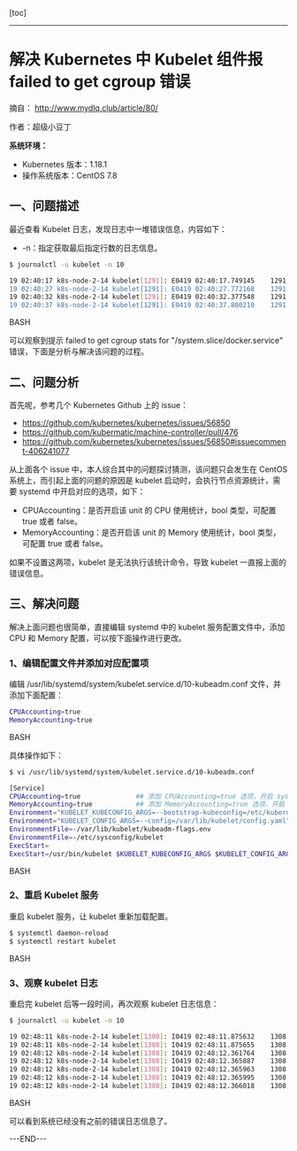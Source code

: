 [toc]

------

# 解决 Kubernetes 中 Kubelet 组件报 failed to get cgroup 错误

摘自： http://www.mydlq.club/article/80/

作者：超级小豆丁

**系统环境：**

- Kubernetes 版本：1.18.1
- 操作系统版本：CentOS 7.8

## 一、问题描述

最近查看 Kubelet 日志，发现日志中一堆错误信息，内容如下：

- -n：指定获取最后指定行数的日志信息。

```bash
$ journalctl -u kubelet -n 10

19 02:40:17 k8s-node-2-14 kubelet[1291]: E0419 02:40:17.749145    1291 summary_sys_containers.go:47] Failed to get system container stats for "/system.slice/docker.service": failed to get cgroup stats for "/system.slice/docker.service
19 02:40:27 k8s-node-2-14 kubelet[1291]: E0419 02:40:27.772168    1291 summary_sys_containers.go:47] Failed to get system container stats for "/system.slice/docker.service": failed to get cgroup stats for "/system.slice/docker.service
19 02:40:32 k8s-node-2-14 kubelet[1291]: E0419 02:40:32.377548    1291 summary_sys_containers.go:82] Failed to get system container stats for "/system.slice/docker.service": failed to get cgroup stats for "/system.slice/docker.service
19 02:40:37 k8s-node-2-14 kubelet[1291]: E0419 02:40:37.800210    1291 summary_sys_containers.go:47] Failed to get system container stats for "/system.slice/docker.service": failed to get cgroup stats for "/system.slice/docker.service
```



BASH

可以观察到提示 failed to get cgroup stats for "/system.slice/docker.service" 错误，下面是分析与解决该问题的过程。

## 二、问题分析

首先呢，参考几个 Kubernetes Github 上的 issue：

- https://github.com/kubernetes/kubernetes/issues/56850
- https://github.com/kubermatic/machine-controller/pull/476
- https://github.com/kubernetes/kubernetes/issues/56850#issuecomment-406241077

从上面各个 issue 中，本人综合其中的问题探讨猜测，该问题只会发生在 CentOS 系统上，而引起上面的问题的原因是 kubelet 启动时，会执行节点资源统计，需要 systemd 中开启对应的选项，如下：

- CPUAccounting：是否开启该 unit 的 CPU 使用统计，bool 类型，可配置 true 或者 false。
- MemoryAccounting：是否开启该 unit 的 Memory 使用统计，bool 类型，可配置 true 或者 false。

如果不设置这两项，kubelet 是无法执行该统计命令，导致 kubelet 一直报上面的错误信息。

## 三、解决问题

解决上面问题也很简单，直接编辑 systemd 中的 kubelet 服务配置文件中，添加 CPU 和 Memory 配置，可以按下面操作进行更改。

### 1、编辑配置文件并添加对应配置项

编辑 /usr/lib/systemd/system/kubelet.service.d/10-kubeadm.conf 文件，并添加下面配置：

```bash
CPUAccounting=true
MemoryAccounting=true
```



BASH

具体操作如下：

```bash
$ vi /usr/lib/systemd/system/kubelet.service.d/10-kubeadm.conf

[Service]
CPUAccounting=true              ## 添加 CPUAccounting=true 选项，开启 systemd CPU 统计功能
MemoryAccounting=true           ## 添加 MemoryAccounting=true 选项，开启 systemd Memory 统计功能
Environment="KUBELET_KUBECONFIG_ARGS=--bootstrap-kubeconfig=/etc/kubernetes/bootstrap-kubelet.conf --kubeconfig=/etc/kubernetes/kubelet.conf"
Environment="KUBELET_CONFIG_ARGS=--config=/var/lib/kubelet/config.yaml"
EnvironmentFile=-/var/lib/kubelet/kubeadm-flags.env
EnvironmentFile=-/etc/sysconfig/kubelet
ExecStart=
ExecStart=/usr/bin/kubelet $KUBELET_KUBECONFIG_ARGS $KUBELET_CONFIG_ARGS $KUBELET_KUBEADM_ARGS $KUBELET_EXTRA_ARGS
```



BASH

### 2、重启 Kubelet 服务

重启 kubelet 服务，让 kubelet 重新加载配置。

```bash
$ systemctl daemon-reload
$ systemctl restart kubelet
```



BASH

### 3、观察 kubelet 日志

重启完 kubelet 后等一段时间，再次观察 kubelet 日志信息：

```bash
$ journalctl -u kubelet -n 10

19 02:48:11 k8s-node-2-14 kubelet[1308]: I0419 02:48:11.875632    1308 clientconn.go:933] ClientConn switching balancer to "pick_first"
19 02:48:11 k8s-node-2-14 kubelet[1308]: I0419 02:48:11.875655    1308 clientconn.go:882] blockingPicker: the picked transport is not ready, loop back to repick
19 02:48:12 k8s-node-2-14 kubelet[1308]: I0419 02:48:12.361764    1308 topology_manager.go:219] [topologymanager] RemoveContainer - Container ID: a2a3780a36a823317821f27871dc2572f5236be1ae7244b91c29f4fd0dfd7c25
19 02:48:12 k8s-node-2-14 kubelet[1308]: I0419 02:48:12.365887    1308 kubelet_resources.go:45] allocatable: map[cpu:{{8 0} {<nil>} 8 DecimalSI} ephemeral-storage:{{45389555637 0} {<nil>} 45389555637 DecimalSI} hugepages-1Gi:{{0 0} {<
19 02:48:12 k8s-node-2-14 kubelet[1308]: I0419 02:48:12.365963    1308 kubelet_resources.go:45] allocatable: map[cpu:{{8 0} {<nil>} 8 DecimalSI} ephemeral-storage:{{45389555637 0} {<nil>} 45389555637 DecimalSI} hugepages-1Gi:{{0 0} {<
19 02:48:12 k8s-node-2-14 kubelet[1308]: I0419 02:48:12.365995    1308 kubelet_resources.go:45] allocatable: map[cpu:{{8 0} {<nil>} 8 DecimalSI} ephemeral-storage:{{45389555637 0} {<nil>} 45389555637 DecimalSI} hugepages-1Gi:{{0 0} {<
19 02:48:12 k8s-node-2-14 kubelet[1308]: I0419 02:48:12.366018    1308 kubelet_resources.go:45] allocatable: map[cpu:{{8 0} {<nil>} 8 DecimalSI} ephemeral-storage:{{45389555637 0} {<nil>} 45389555637 DecimalSI} hugepages-1Gi:{{0 0} {<
```



BASH

可以看到系统已经没有之前的错误日志信息了。

---END---